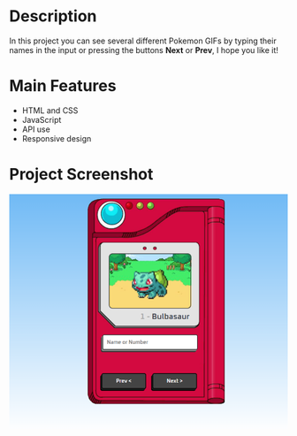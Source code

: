 # Description
In this project you can see several different Pokemon GIFs by typing their names in the input or pressing the buttons 
**Next** or **Prev**, I hope you like it!

# Main Features
- HTML and CSS
- JavaScript
- API use
- Responsive design

# Project Screenshot
![Screenshot](./screenshot/img1.PNG)
